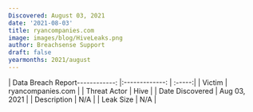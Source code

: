 ```yaml
---
Discovered: August 03, 2021
date: '2021-08-03'
title: ryancompanies.com
image: images/blog/HiveLeaks.png
author: Breachsense Support
draft: false
yearmonths: 2021/august
---
```


| Data Breach Report------------:   |:-------------:    | :-----:|
| Victim    | ryancompanies.com      | 
| Threat Actor    | Hive      | 
| Date Discovered    | Aug 03, 2021      | 
| Description    | N/A      | 
| Leak Size    | N/A      | 

